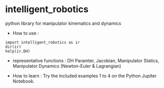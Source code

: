 # intelligent_robotics
python library for manipulator kinematics and dynamics

- How to use : 
```
import intelligent_robotics as ir
dir(ir)
help(ir.DH)
```

- representative functions : 
DH Paramter, Jacobian, Manipulator Statics, Manipulator Dynamics (Newton-Euler & Lagrangian)

- How to learn :
Try the included examples 1 to 4 on the Python Jupiter Notebook.

